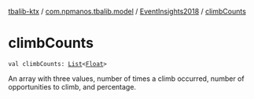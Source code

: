 [tbalib-ktx](../../index.md) / [com.npmanos.tbalib.model](../index.md) / [EventInsights2018](index.md) / [climbCounts](./climb-counts.md)

# climbCounts

`val climbCounts: `[`List`](https://kotlinlang.org/api/latest/jvm/stdlib/kotlin.collections/-list/index.html)`<`[`Float`](https://kotlinlang.org/api/latest/jvm/stdlib/kotlin/-float/index.html)`>`

An array with three values, number of times a climb occurred, number of opportunities to climb, and percentage.

